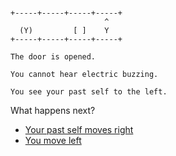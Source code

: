 
```

+-----+-----+-----+-----+
                     ^
  (Y)         [ ]    Y
+-----+-----+-----+-----+
```

```
The door is opened.

You cannot hear electric buzzing.

You see your past self to the left.
```


What happens next?

- [Your past self moves right](./LASER-F-D_L_P1F3.md)
- [You move left](./LASER-F-D_L_P0F2.md)

